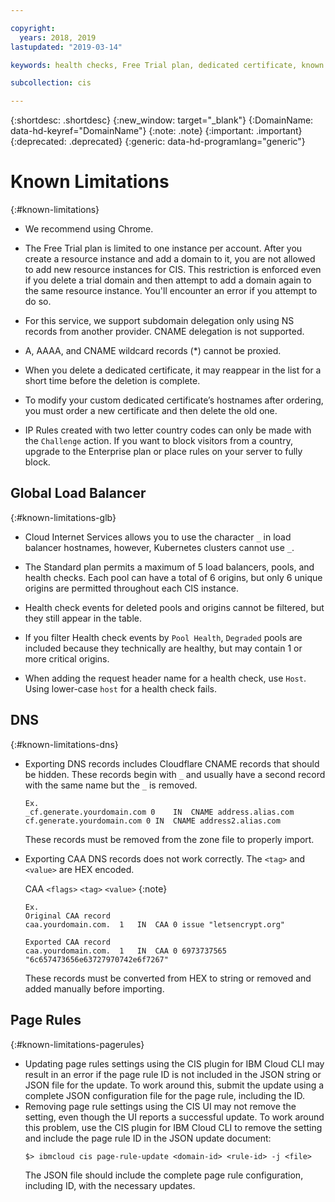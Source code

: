 ```yaml
---

copyright:
  years: 2018, 2019
lastupdated: "2019-03-14"

keywords: health checks, Free Trial plan, dedicated certificate, known issues

subcollection: cis

---
```


{:shortdesc: .shortdesc}
{:new_window: target="_blank"}
{:DomainName: data-hd-keyref="DomainName"} 
{:note: .note} 
{:important: .important} 
{:deprecated: .deprecated} 
{:generic: data-hd-programlang="generic"}

# Known Limitations
{:#known-limitations}

 * We recommend using Chrome.
 
 * The Free Trial plan is limited to one instance per account. After you create a resource instance and add a domain to it, you are not allowed to add new resource instances for CIS. This restriction is enforced even if you delete a trial domain and then attempt to add a domain again to the same resource instance. You'll encounter an error if you attempt to do so.

 * For this service, we support subdomain delegation only using NS records from another provider. CNAME delegation is not supported.
  
 * A, AAAA, and CNAME wildcard records (*) cannot be proxied.

 * When you delete a dedicated certificate, it may reappear in the list for a short time before the deletion is complete.
 
 * To modify your custom dedicated certificate’s hostnames after ordering, you must order a new certificate and then delete the old one. 
 
 * IP Rules created with two letter country codes can only be made with the `Challenge` action. If you want to block visitors from a country, upgrade to the Enterprise plan or place rules on your server to fully block.

## Global Load Balancer
{:#known-limitations-glb}

 * Cloud Internet Services allows you to use the character `_` in load balancer hostnames, however, Kubernetes clusters cannot use `_`. 

 * The Standard plan permits a maximum of 5 load balancers, pools, and health checks. Each pool can have a total of 6 origins, but only 6 unique origins are permitted throughout each CIS instance.

* Health check events for deleted pools and origins cannot be filtered, but they still appear in the table.

* If you filter Health check events by `Pool Health`, `Degraded` pools are included because they technically are healthy, but may contain 1 or more critical origins.

* When adding the request header name for a health check, use `Host`. Using lower-case `host` for a health check fails.

## DNS
{:#known-limitations-dns}

 * Exporting DNS records includes Cloudflare CNAME records that should be hidden. These records begin with `_` and usually have a second record with the same name but the `_` is removed.
   ```
   Ex.
   _cf.generate.yourdomain.com 0	IN	CNAME address.alias.com
   cf.generate.yourdomain.com 0	IN	CNAME address2.alias.com
   ```
 
   These records must be removed from the zone file to properly import.
 
 * Exporting CAA DNS records does not work correctly. The `<tag>` and `<value>` are HEX encoded. 
 
    CAA `<flags>` `<tag>` `<value>`
  {:note}
   ```
   Ex.
   Original CAA record
   caa.yourdomain.com.	1	IN	CAA	0 issue "letsencrypt.org"
 
   Exported CAA record
   caa.yourdomain.com.	1	IN	CAA	0 6973737565 "6c657473656e63727970742e6f7267"
   ```
   These records must be converted from HEX to string or removed and added manually before importing.

## Page Rules
{:#known-limitations-pagerules}

   * Updating page rules settings using the CIS plugin for IBM Cloud CLI may result in an error if the page rule ID is not included in the JSON string or JSON file for the update. To work around this, submit the update using a complete JSON configuration file for the page rule, including the ID.
   * Removing page rule settings using the CIS UI may not remove the setting, even though the UI reports a successful update. To work around this problem, use the CIS plugin for IBM Cloud CLI to remove the setting and include the page rule ID in the JSON update document:
      ```
      $> ibmcloud cis page-rule-update <domain-id> <rule-id> -j <file>
      ```
      The JSON file should include the complete page rule configuration, including ID, with the necessary updates.
